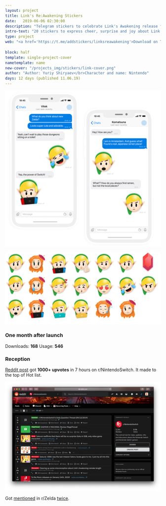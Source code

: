 ```yaml
---
layout: project
title: Link's Re:Awakening Stickers
date:   2019-06-06 02:30:00
description: "Telegram stickers to celebrate Link's Awakening release for Nintendo Switch"
intro-text: "20 stickers to express cheer, surprise and joy about Link's Awakening release."
type: project
web: "<a href='https://t.me/addstickers/linksreawakening'>Download on Telegram</a>"

block: half
template: single-project-cover
nametemplate: name
new-cover: "/projects_img/stickers/link-cover.png"
author: "Author: Yuriy Shiryaev</br>Character and name: Nintendo"
days: 12 days (published 11.06.19)
---
```


<span class="p1000">![link's awakening telegram stickers](/projects_img/stickers/link-preview.png)</span>

<span class="p1000">![link's awakening telegram stickers](/projects_img/stickers/preview.png)</span>

### One month after launch

Downloads: **168**      Usage: **546**

### Reception 

[Reddit post](https://www.reddit.com/r/NintendoSwitch/comments/d3qxsv/marin_emoji_from_celebrate_links_awakening/) got **1000+ upvotes** in 7 hours on r/NintendoSwitch. It made to the top of Hot list.

<span class="p900">![link's awakening emoji reddit](/projects_img/stickers/reddit.png)</span>

Got [mentioned](https://www.reddit.com/r/zelda/comments/c124up/lahd_cute_links_awakening_emoji/) in r/Zelda [twice](https://www.reddit.com/r/zelda/comments/d3oqdb/lahd_marin_emoji_from_links_awakening/).